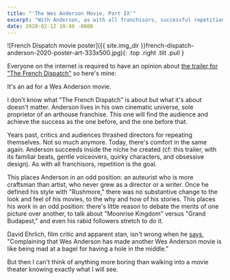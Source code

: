 ```yaml
---
title: "'The Wes Anderson Movie, Part IX'"
excerpt: "With Anderson, as with all franchisors, successful repetition is the goal."
date: 2020-02-12 10:49 -0800
---
```

![French Dispatch movie poster]({{ site.img_dir }}french-dispatch-anderson-2020-poster-art-333x500.jpg){: .top .right .tilt .pull }

Everyone on the internet is required to have an opinion about [the trailer for "The French Dispatch"](https://www.youtube.com/watch?v=TcPk2p0Zaw4) so here's mine:

It's an ad for a Wes Anderson movie.

I don't know what "The French Dispatch" is about but what it's about doesn't matter. Anderson lives in his own cinematic universe, sole proprietor of an arthouse franchise. This one will find the audience and achieve the success as the one before, and the one before that.

Years past, critics and audiences thrashed directors for repeating themselves. Not so much anymore. Today, there's comfort in the same again. Anderson succeeds inside the niche he created (cf: this trailer, with its familiar beats, gentle voiceovers, quirky characters, and obsessive design). As with all franchisors, repetition is the goal.

This places Anderson in an odd position: an auteurist who is more craftsman than artist, who never grew as a director or a writer. Once he defined his style with "Rushmore," there was no substantive change to the look and feel of his movies, to the why and how of his stories. This places his work in an odd position: there's little reason to debate the merits of one picture over another, to talk about "Moonrise Kingdom" versus "Grand Budapest," and even his rabid followers stretch to do it.

David Ehrlich, film critic and apparent stan, isn't wrong when he [says](https://twitter.com/davidehrlich/status/1227660182555123713), "Complaining that Wes Anderson has made another Wes Anderson movie is like being mad at a bagel for having a hole in the middle."

But then I can't think of anything more boring than walking into a movie theater knowing exactly what I will see.
